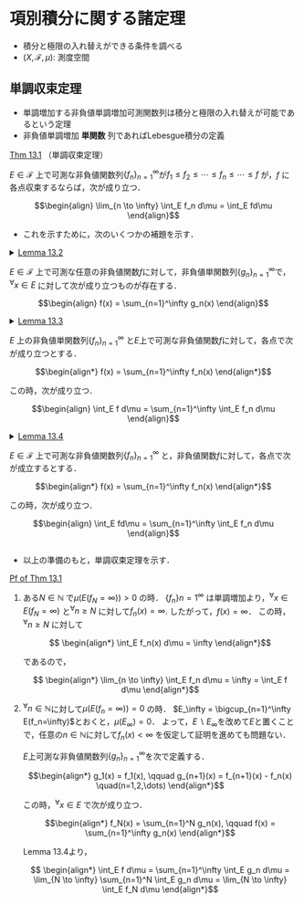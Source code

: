 # 項別積分に関する諸定理

- 積分と極限の入れ替えができる条件を調べる
- $(X, \mathcal{F}, \mu)$: 測度空間

## 単調収束定理

- 単調増加する非負値単調増加可測関数列は積分と極限の入れ替えが可能であるという定理
- 非負値単調増加 **単関数** 列であればLebesgue積分の定義

<ins>Thm 13.1</ins> （単調収束定理）

$E \in \mathcal{F}$ 上で可測な非負値関数列$\{f_n\}_{n=1}^\infty$が$f_1 \leq f_2 \leq \cdots \leq f_n \leq \cdots \leq f$ が，$f$ に各点収束するならば，次が成り立つ．
```math
\begin{align}
    \lim_{n \to \infty} \int_E f_n d\mu
    = \int_E fd\mu
\end{align}
```

- これを示すために，次のいくつかの補題を示す．

<details>
<summary>
<ins>Lemma 13.2</ins>

$E \in \mathcal{F}$ 上で可測な任意の非負値関数$f$に対して，非負値単関数列$\{g_n\}_{n=1}^\infty$で， ${}^\forall x \in E$ に対して次が成り立つものが存在する．
```math
\begin{align}
    f(x) = \sum_{n=1}^\infty g_n(x)
\end{align}
```

</summary>

<ins>Pf</ins><br />
$f$ は非負値可測関数より，$f$に各点収束する単調増加非負値単関数列$\{h_n\}_{n=1}^\infty$が存在する．
$g_1 = h_1, g_{n+1} = h_{n+1} - h_n (n=1,2, \dots)$ とおくと，$\{g_n\}_{n=1}^\infty$ は非負値単関数列であり，
```math
\begin{align*}
    h_N(x) = \sum_{n=1}^N g_n(x)
\end{align*}
```
が成立する．
特に，次が各点で成り立つ．
```math
\begin{align*}
    f(x) = \lim_{N\to\infty} h_N(x) = \sum_{n=1}^\infty g_n(x)
\end{align*}
```

</details>



<details>
<summary>
<ins>Lemma 13.3</ins>

$E$ 上の非負値単関数列$\{f_n\}_{n=1}^\infty$ と$E$上で可測な非負値関数$f$に対して，各点で次が成り立つとする．
```math
\begin{align*}
    f(x) = \sum_{n=1}^\infty f_n(x)
\end{align*}
```
この時，次が成り立つ．
```math
\begin{align}
    \int_E f d\mu = \sum_{n=1}^\infty \int_E f_n d\mu
\end{align}
```

</summary>

<ins>Pf</ins>
非負値単調増加単関数列$\{g_n\}_{n=1}^\infty$を次で定義する．
```math
\begin{align*}
    g_N(x) = \sum_{n=1}^N f_n(x)
\end{align*}
```
この時，$f(x) = \lim_{N\to\infty} g_N(x)$ が各点$x \in E$で成立する．
したがって，積分の定義より
```math
\begin{align*}
    \int_E f d\mu
    = \lim_{N \to \infty} \int_E g_N d\mu
    = \lim_{N \to \infty} \sum_{n=1}^N \int_E f_n d\mu
    = \sum_{n=1}^\infty \int_E f_n d\mu
\end{align*}
```


</details>



<details>
<summary>
<ins>Lemma 13.4</ins>

$E \in \mathcal{F}$ 上で可測な非負値関数列$\{f_n\}_{n=1}^\infty$ と，非負値関数$f$に対して，各点で次が成立するとする．
```math
\begin{align*}
    f(x) = \sum_{n=1}^\infty f_n(x)
\end{align*}
```
この時，次が成り立つ．
```math
\begin{align}
    \int_E fd\mu = \sum_{n=1}^\infty \int_E f_n d\mu
\end{align}
```

</summary>

<ins>Pf</ins>
${}^\forall n \in \mathbb{N}$ に対して，$f_n$ は非負値可測関数より，lemma 13.2 から非負値単関数列$\{g_{nm}\}_{m=1}^\infty$で，${}^\forall x \in E$に対して次が成立するものが存在する．
```math
\begin{align*}
    f_n(x) = \sum_{m=1}^\infty g_{nm}(x)
\end{align*}
```
この時，
```math
\begin{align*}
    f(x) = \sum_{n=1}^\infty \sum_{m=1}^\infty g_{mn}(x)
\end{align*}
```
$\{g_{mn}\}_{m,n=1}^\infty$を適当に並び替えた非負値単関数列$\{h_\ell\}_{\ell=1}^\infty$を考える．
$g_{mn}$ は非負値より，各点で次が成立する．
```math
\begin{align*}
    f(x) = \sum_{\ell=1}^\infty h_\ell(x)
\end{align*}
```
Lemma 13.3より
```math
\begin{align*}
    \int_E f d\mu
    = \sum_{\ell=1}^\infty \int_E h_\ell d\mu
    = \sum_{n=1}^\infty \sum_{m=1}^\infty \int_E g_{nm} d\mu
    = \sum_{n=1}^\infty \int_E f_n d\mu
\end{align*}
```
</details>



- 以上の準備のもと，単調収束定理を示す．

<ins>Pf of Thm 13.1</ins>


1. ある$N \in \mathbb{N}$ で$\mu(E(f_N = \infty)) > 0$ の時．
   $\{f_n\}{n=1}^\infty$ は単調増加より，${}^\forall x \in E(f_N=\infty)$ と${}^\forall n \geq N$ に対して$f_n(x) = \infty$.
   したがって，$f(x) = \infty$．
   この時，${}^\forall n \geq N$ に対して
   ```math
    \begin{align*}
        \int_E f_n(x) d\mu = \infty
    \end{align*}
   ```
   であるので，
   ```math
    \begin{align*}
        \lim_{n \to \infty} \int_E f_n d\mu = \infty = \int_E f d\mu
    \end{align*}
   ```
2. ${}^\forall n \in \mathbb{N}$に対して$\mu(E(f_n = \infty))=0$ の時．
   $E_\infty = \bigcup_{n=1}^\infty E(f_n=\infty)$とおくと，$\mu(E_\infty)=0$．
   よって，$E \backslash E_\infty$を改めて$E$と置くことで，任意の$n \in \mathbb{N}$に対して$f_n(x) < \infty$ を仮定して証明を進めても問題ない．

    $E$上可測な非負値関数列$\{g_n\}_{n=1}^\infty$を次で定義する．
    ```math
    \begin{align*}
        g_1(x) = f_1(x),
        \qquad
        g_{n+1}(x) =  f_{n+1}(x) - f_n(x)
        \quad(n=1,2,\dots)
    \end{align*}
    ```
    この時，${}^\forall x \in E$ で次が成り立つ．
    ```math
    \begin{align*}
        f_N(x) = \sum_{n=1}^N g_n(x),
        \qquad
        f(x) = \sum_{n=1}^\infty g_n(x)
    \end{align*}
    ```
    Lemma 13.4より，
    ```math
        \begin{align*}
            \int_E f d\mu = \sum_{n=1}^\infty \int_E g_n d\mu
            = \lim_{N \to \infty} \sum_{n=1}^N \int_E g_n d\mu
            = \lim_{N \to \infty} \int_E f_N d\mu
        \end{align*}
    ```
